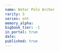 ```yaml
---
name: Water Polo Archer
rarity: 5
series: ent
memory_alpha:
bigbook_tier: -1
in_portal: true
date:
published: true
---
```



